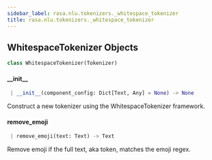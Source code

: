 ```yaml
---
sidebar_label: rasa.nlu.tokenizers._whitespace_tokenizer
title: rasa.nlu.tokenizers._whitespace_tokenizer
---
```

## WhitespaceTokenizer Objects

```python
class WhitespaceTokenizer(Tokenizer)
```

#### \_\_init\_\_

```python
 | __init__(component_config: Dict[Text, Any] = None) -> None
```

Construct a new tokenizer using the WhitespaceTokenizer framework.

#### remove\_emoji

```python
 | remove_emoji(text: Text) -> Text
```

Remove emoji if the full text, aka token, matches the emoji regex.

